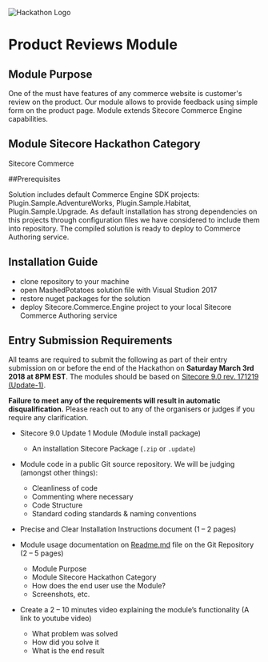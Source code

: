 ![Hackathon Logo](documentation/images/hackathon.png?raw=true "Hackathon Logo")

# Product Reviews Module

## Module Purpose

One of the must have features of any commerce website is customer's review on the product. Our module allows to provide feedback using simple form on the product page.
Module extends Sitecore Commerce Engine capabilities.

## Module Sitecore Hackathon Category

Sitecore Commerce

##Prerequisites

Solution includes default Commerce Engine SDK projects: Plugin.Sample.AdventureWorks, Plugin.Sample.Habitat, Plugin.Sample.Upgrade.
As default installation has strong dependencies on this projects through configuration files we have considered to include them into repository.
The compiled solution is ready to deploy to Commerce Authoring service.

## Installation Guide

 - clone repository to your machine
 - open MashedPotatoes solution file with Visual Studion 2017
 - restore nuget packages for the solution
 - deploy Sitecore.Commerce.Engine project to your local Sitecore Commerce Authoring service
 
## Entry Submission Requirements

All teams are required to submit the following as part of their entry submission on or before the end of the Hackathon on **Saturday March 3rd 2018 at 8PM EST**. The modules should be based on [Sitecore 9.0 rev. 171219 (Update-1)](https://dev.sitecore.net/Downloads/Sitecore_Experience_Platform/90/Sitecore_Experience_Platform_90_Update1.aspx).

**Failure to meet any of the requirements will result in automatic disqualification.** Please reach out to any of the organisers or judges if you require any clarification.

- Sitecore 9.0 Update 1 Module (Module install package)
   - An installation Sitecore Package (`.zip` or `.update`)

- Module code in a public Git source repository. We will be judging (amongst other things):
  - Cleanliness of code
  - Commenting where necessary
  - Code Structure
  - Standard coding standards & naming conventions

- Precise and Clear Installation Instructions document (1 – 2 pages)
- Module usage documentation on [Readme.md](documentation) file on the Git Repository (2 – 5 pages)
  - Module Purpose
  - Module Sitecore Hackathon Category
  - How does the end user use the Module?
  - Screenshots, etc.

- Create a 2 – 10 minutes video explaining the module’s functionality (A link to youtube video)

  - What problem was solved
  - How did you solve it
  - What is the end result
